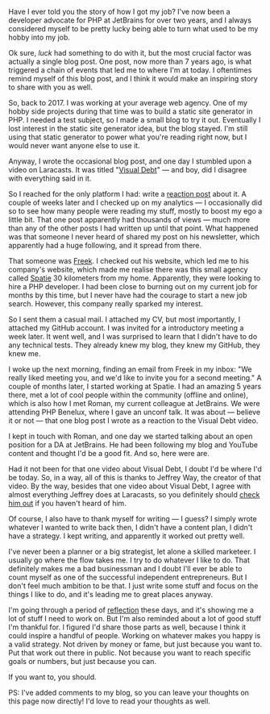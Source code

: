 Have I ever told you the story of how I got my job? I've now been a developer advocate for PHP at JetBrains for over two years, and I always considered myself to be pretty lucky being able to turn what used to be my hobby into my job.

Ok sure, _luck_ had something to do with it, but the most crucial factor was actually a single blog post. One post, now more than 7 years ago, is what triggered a chain of events that led me to where I'm at today. I oftentimes remind myself of this blog post, and I think it would make an inspiring story to share with you as well.

So, back to 2017. I was working at your average web agency. One of my hobby side projects during that time was to build a static site generator in PHP. I needed a test subject, so I made a small blog to try it out. Eventually I lost interest in the static site generator idea, but the blog stayed. I'm still using that static generator to power what you're reading right now, but I would never want anyone else to use it.

Anyway, I wrote the occasional blog post, and one day I stumbled upon a video on Laracasts. It was titled "[Visual Debt](https://laracasts.com/series/php-bits/episodes/1)" — and boy, did I disagree with everything said in it. 

So I reached for the only platform I had: write a [reaction post](/blog/a-programmers-cognitive-load) about it. A couple of weeks later and I checked up on my analytics — I occasionally did so to see how many people were reading my stuff, mostly to boost my ego a little bit. That one post apparently had thousands of views — much more than any of the other posts I had written up until that point. What happened was that someone I never heard of shared my post on his newsletter, which apparently had a huge following, and it spread from there.

That someone was [Freek](https://freek.dev/). I checked out his website, which led me to his company's website, which made me realise there was this small agency called [Spatie](https://spatie.be/) 30 kilometers from my home. Apparently, they were looking to hire a PHP developer. I had been close to burning out on my current job for months by this time, but I never have had the courage to start a new job search. However, this company really sparked my interest. 

So I sent them a casual mail. I attached my CV, but most importantly, I attached my GitHub account. I was invited for a introductory meeting a week later. It went well, and I was surprised to learn that I didn't have to do any technical tests. They already knew my blog, they knew my GitHub, they knew me. 

I woke up the next morning, finding an email from Freek in my inbox: "We really liked meeting you, and we'd like to invite you for a second meeting." A couple of months later, I started working at Spatie. I had an amazing 5 years there, met a lot of cool people within the community (offline and online), which is also how I met Roman, my current colleague at JetBrains. We were attending PHP Benelux, where I gave an unconf talk. It was about — believe it or not — that one blog post I wrote as a reaction to the Visual Debt video.

I kept in touch with Roman, and one day we started talking about an open position for a DA at JetBrains. He had been following my blog and YouTube content and thought I'd be a good fit. And so, here were are.

Had it not been for that one video about Visual Debt, I doubt I'd be where I'd be today. So, in a way, all of this is thanks to Jeffrey Way, the creator of that video. By the way, besides that one video about Visual Debt, I agree with almost everything Jeffrey does at Laracasts, so you definitely should [check him out](https://laracasts.com/) if you haven't heard of him.

Of course, I also have to thank myself for writing — I guess? I simply wrote whatever I wanted to write back then, I didn't have a content plan, I didn't have a strategy. I kept writing, and apparently it worked out pretty well. 

I've never been a planner or a big strategist, let alone a skilled marketeer. I usually go where the flow takes me. I try to do whatever I like to do. That definitely makes me a bad businessman and I doubt I'll ever be able to count myself as one of the successful independent entrepreneurs. But I don't feel much ambition to be that. I just write some stuff and focus on the things I like to do, and it's leading me to great places anyway.

I'm going through a period of [reflection](/blog/twitter-exit) these days, and it's showing me a lot of stuff I need to work on. But I'm also reminded about a lot of good stuff I'm thankful for. I figured I'd share those parts as well, because I think it could inspire a handful of people. Working on whatever makes you happy is a valid strategy. Not driven by money or fame, but just because you want to. Put that work out there in public. Not because you want to reach specific goals or numbers, but just because you can.

If you want to, you should.

PS: I've added comments to my blog, so you can leave your thoughts on this page now directly! I'd love to read your thoughts as well.